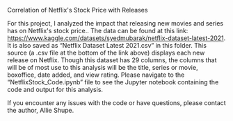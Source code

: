 Correlation of Netflix's Stock Price with Releases

For this project, I analyzed the impact that releasing new movies and series has on Netflix's stock price.. The data can be found at this link: https://www.kaggle.com/datasets/syedmubarak/netflix-dataset-latest-2021. It is also saved as “Netflix Dataset Latest 2021.csv” in this folder. This source (a .csv file at the bottom of the link above) displays each new release on Netflix. Though this dataset has 29 columns, the columns that will be of most use to this analysis will be the title, series or movie, boxoffice, date added, and view rating. Please navigate to the “NetflixStock_Code.ipynb” file to see the Jupyter notebook containing the code and output for this analysis.

If you encounter any issues with the code or have questions, please contact the author, Allie Shupe.

